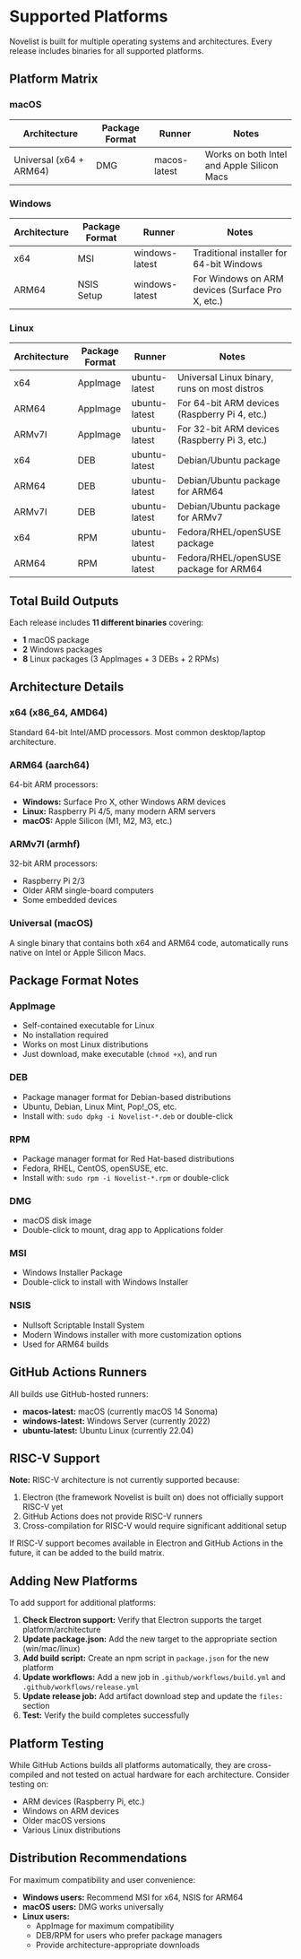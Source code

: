 # Supported Platforms

Novelist is built for multiple operating systems and architectures. Every release includes binaries for all supported platforms.

## Platform Matrix

### macOS
| Architecture | Package Format | Runner | Notes |
|--------------|----------------|--------|-------|
| Universal (x64 + ARM64) | DMG | macos-latest | Works on both Intel and Apple Silicon Macs |

### Windows
| Architecture | Package Format | Runner | Notes |
|--------------|----------------|--------|-------|
| x64 | MSI | windows-latest | Traditional installer for 64-bit Windows |
| ARM64 | NSIS Setup | windows-latest | For Windows on ARM devices (Surface Pro X, etc.) |

### Linux
| Architecture | Package Format | Runner | Notes |
|--------------|----------------|--------|-------|
| x64 | AppImage | ubuntu-latest | Universal Linux binary, runs on most distros |
| ARM64 | AppImage | ubuntu-latest | For 64-bit ARM devices (Raspberry Pi 4, etc.) |
| ARMv7l | AppImage | ubuntu-latest | For 32-bit ARM devices (Raspberry Pi 3, etc.) |
| x64 | DEB | ubuntu-latest | Debian/Ubuntu package |
| ARM64 | DEB | ubuntu-latest | Debian/Ubuntu package for ARM64 |
| ARMv7l | DEB | ubuntu-latest | Debian/Ubuntu package for ARMv7 |
| x64 | RPM | ubuntu-latest | Fedora/RHEL/openSUSE package |
| ARM64 | RPM | ubuntu-latest | Fedora/RHEL/openSUSE package for ARM64 |

## Total Build Outputs

Each release includes **11 different binaries** covering:
- **1** macOS package
- **2** Windows packages
- **8** Linux packages (3 AppImages + 3 DEBs + 2 RPMs)

## Architecture Details

### x64 (x86_64, AMD64)
Standard 64-bit Intel/AMD processors. Most common desktop/laptop architecture.

### ARM64 (aarch64)
64-bit ARM processors:
- **Windows:** Surface Pro X, other Windows ARM devices
- **Linux:** Raspberry Pi 4/5, many modern ARM servers
- **macOS:** Apple Silicon (M1, M2, M3, etc.)

### ARMv7l (armhf)
32-bit ARM processors:
- Raspberry Pi 2/3
- Older ARM single-board computers
- Some embedded devices

### Universal (macOS)
A single binary that contains both x64 and ARM64 code, automatically runs native on Intel or Apple Silicon Macs.

## Package Format Notes

### AppImage
- Self-contained executable for Linux
- No installation required
- Works on most Linux distributions
- Just download, make executable (`chmod +x`), and run

### DEB
- Package manager format for Debian-based distributions
- Ubuntu, Debian, Linux Mint, Pop!_OS, etc.
- Install with: `sudo dpkg -i Novelist-*.deb` or double-click

### RPM
- Package manager format for Red Hat-based distributions
- Fedora, RHEL, CentOS, openSUSE, etc.
- Install with: `sudo rpm -i Novelist-*.rpm` or double-click

### DMG
- macOS disk image
- Double-click to mount, drag app to Applications folder

### MSI
- Windows Installer Package
- Double-click to install with Windows Installer

### NSIS
- Nullsoft Scriptable Install System
- Modern Windows installer with more customization options
- Used for ARM64 builds

## GitHub Actions Runners

All builds use GitHub-hosted runners:
- **macos-latest:** macOS (currently macOS 14 Sonoma)
- **windows-latest:** Windows Server (currently 2022)
- **ubuntu-latest:** Ubuntu Linux (currently 22.04)

## RISC-V Support

**Note:** RISC-V architecture is not currently supported because:
1. Electron (the framework Novelist is built on) does not officially support RISC-V yet
2. GitHub Actions does not provide RISC-V runners
3. Cross-compilation for RISC-V would require significant additional setup

If RISC-V support becomes available in Electron and GitHub Actions in the future, it can be added to the build matrix.

## Adding New Platforms

To add support for additional platforms:

1. **Check Electron support:** Verify that Electron supports the target platform/architecture
2. **Update package.json:** Add the new target to the appropriate section (win/mac/linux)
3. **Add build script:** Create an npm script in `package.json` for the new platform
4. **Update workflows:** Add a new job in `.github/workflows/build.yml` and `.github/workflows/release.yml`
5. **Update release job:** Add artifact download step and update the `files:` section
6. **Test:** Verify the build completes successfully

## Platform Testing

While GitHub Actions builds all platforms automatically, they are cross-compiled and not tested on actual hardware for each architecture. Consider testing on:
- ARM devices (Raspberry Pi, etc.)
- Windows on ARM devices
- Older macOS versions
- Various Linux distributions

## Distribution Recommendations

For maximum compatibility and user convenience:
- **Windows users:** Recommend MSI for x64, NSIS for ARM64
- **macOS users:** DMG works universally
- **Linux users:** 
  - AppImage for maximum compatibility
  - DEB/RPM for users who prefer package managers
  - Provide architecture-appropriate downloads
